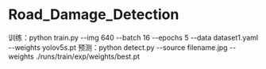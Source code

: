 # Road_Damage_Detection
训练：python train.py --img 640 --batch 16 --epochs 5 --data dataset1.yaml --weights yolov5s.pt
预测：python detect.py --source filename.jpg --weights ./runs/train/exp/weights/best.pt
